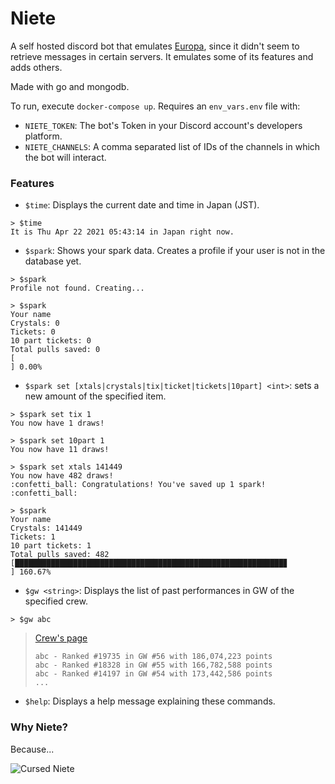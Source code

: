 # Niete

A self hosted discord bot that emulates [Europa](https://cryotalis.github.io/Europa/), since it didn't seem to retrieve messages in certain servers.
It emulates some of its features and adds others.

Made with go and mongodb.

To run, execute `docker-compose up`. Requires an `env_vars.env` file with:
- `NIETE_TOKEN`: The bot's Token in your Discord account's developers platform.
- `NIETE_CHANNELS`: A comma separated list of IDs of the channels in which the bot will interact.

### Features

- `$time`: Displays the current date and time in Japan (JST).
```
> $time
It is Thu Apr 22 2021 05:43:14 in Japan right now.
```

- `$spark`: Shows your spark data. Creates a profile if your user is not in the database yet.
```
> $spark
Profile not found. Creating...

> $spark
Your name
Crystals: 0
Tickets: 0
10 part tickets: 0
Total pulls saved: 0
[                                                                                                    ] 0.00%
```

- `$spark set [xtals|crystals|tix|ticket|tickets|10part] <int>`: sets a new amount of the specified item.
```
> $spark set tix 1
You now have 1 draws!

> $spark set 10part 1
You now have 11 draws!

> $spark set xtals 141449
You now have 482 draws!
:confetti_ball: Congratulations! You've saved up 1 spark! :confetti_ball:

> $spark
Your name
Crystals: 141449
Tickets: 1
10 part tickets: 1
Total pulls saved: 482
[████████████████████████████████████████████████████████████▊                                       ] 160.67%
```

- `$gw <string>`: Displays the list of past performances in GW of the specified crew.

```
> $gw abc
```
> [Crew's page](http://game.granbluefantasy.jp/#guild/detail/785530)
> ```
> abc - Ranked #19735 in GW #56 with 186,074,223 points
> abc - Ranked #18328 in GW #55 with 166,782,588 points
> abc - Ranked #14197 in GW #54 with 173,442,586 points
> ...
> ```

- `$help`: Displays a help message explaining these commands.

### Why Niete?
Because...

![Cursed Niete](https://i.redd.it/hhu86fkkl3o21.png)